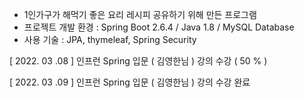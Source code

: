 * 1인가구가 해먹기 좋은 요리 레시피 공유하기 위해 만든 프로그램
* 프로젝트 개발 환경 : Spring Boot 2.6.4 / Java 1.8 / MySQL Database
* 사용 기술 : JPA, thymeleaf, Spring Security

[ 2022. 03 .08 ]
인프런 Spring 입문 ( 김영한님 ) 강의 수강 ( 50 % )

[ 2022. 03 .09 ]
인프런 Spring 입문 ( 김영한님 ) 강의 수강 완료
